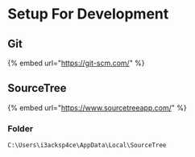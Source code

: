 # Setup For Development

## Git

{% embed url="https://git-scm.com/" %}

## SourceTree

{% embed url="https://www.sourcetreeapp.com/" %}

### Folder

```text
C:\Users\i3acksp4ce\AppData\Local\SourceTree
```

